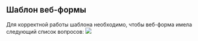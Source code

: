 <h2>Шаблон веб-формы</h2>
Для корректной работы шаблона необходимо, чтобы веб-форма имела следующий список вопросов:
<img src = "https://user-images.githubusercontent.com/98646246/176922009-6b3da2d0-f4e5-48fd-8b9f-bc49b6cb7497.png">
